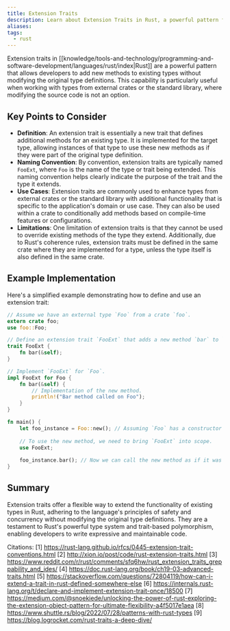 ```yaml
---
title: Extension Traits
description: Learn about Extension Traits in Rust, a powerful pattern for adding new methods to existing types without modifying the original type definitions.
aliases: 
tags:
  - rust
---
```

Extension traits in [[knowledge/tools-and-technology/programming-and-software-development/languages/rust/index|Rust]] are a powerful pattern that allows developers to add new methods to existing types without modifying the original type definitions. This capability is particularly useful when working with types from external crates or the standard library, where modifying the source code is not an option.

## Key Points to Consider

- **Definition**: An extension trait is essentially a new trait that defines additional methods for an existing type. It is implemented for the target type, allowing instances of that type to use these new methods as if they were part of the original type definition.
- **Naming Convention**: By convention, extension traits are typically named `FooExt`, where `Foo` is the name of the type or trait being extended. This naming convention helps clearly indicate the purpose of the trait and the type it extends.
- **Use Cases**: Extension traits are commonly used to enhance types from external crates or the standard library with additional functionality that is specific to the application's domain or use case. They can also be used within a crate to conditionally add methods based on compile-time features or configurations.
- **Limitations**: One limitation of extension traits is that they cannot be used to override existing methods of the type they extend. Additionally, due to Rust's coherence rules, extension traits must be defined in the same crate where they are implemented for a type, unless the type itself is also defined in the same crate.

## Example Implementation

Here's a simplified example demonstrating how to define and use an extension trait:

```rust
// Assume we have an external type `Foo` from a crate `foo`.
extern crate foo;
use foo::Foo;

// Define an extension trait `FooExt` that adds a new method `bar` to `Foo`.
trait FooExt {
    fn bar(&self);
}

// Implement `FooExt` for `Foo`.
impl FooExt for Foo {
    fn bar(&self) {
        // Implementation of the new method.
        println!("Bar method called on Foo");
    }
}

fn main() {
    let foo_instance = Foo::new(); // Assuming `Foo` has a constructor `new`.
    
    // To use the new method, we need to bring `FooExt` into scope.
    use FooExt;
    
    foo_instance.bar(); // Now we can call the new method as if it was part of `Foo`.
}
```

## Summary

Extension traits offer a flexible way to extend the functionality of existing types in Rust, adhering to the language's principles of safety and concurrency without modifying the original type definitions. They are a testament to Rust's powerful type system and trait-based polymorphism, enabling developers to write expressive and maintainable code.

Citations:
[1] <https://rust-lang.github.io/rfcs/0445-extension-trait-conventions.html>
[2] <http://xion.io/post/code/rust-extension-traits.html>
[3] <https://www.reddit.com/r/rust/comments/sfq6hw/rust_extension_traits_greppability_and_ides/>
[4] <https://doc.rust-lang.org/book/ch19-03-advanced-traits.html>
[5] <https://stackoverflow.com/questions/72804119/how-can-i-extend-a-trait-in-rust-defined-somewhere-else>
[6] <https://internals.rust-lang.org/t/declare-and-implement-extension-trait-once/18500>
[7] <https://medium.com/@snoekiede/unlocking-the-power-of-rust-exploring-the-extension-object-pattern-for-ultimate-flexibility-a4f5017e1aea>
[8] <https://www.shuttle.rs/blog/2022/07/28/patterns-with-rust-types>
[9] <https://blog.logrocket.com/rust-traits-a-deep-dive/>
